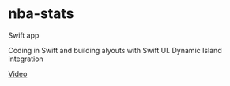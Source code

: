 # nba-stats
Swift app

Coding in Swift and building alyouts with Swift UI. Dynamic Island integration

[Video](https://drive.google.com/file/d/1ykXoA_ppEWW2nKYJigeIIUyZZxWx2U54/view?usp=sharing)
